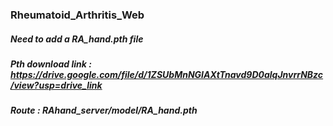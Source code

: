 ### Rheumatoid_Arthritis_Web


##### Need to add a RA_hand.pth file

##### Pth download link : https://drive.google.com/file/d/1ZSUbMnNGIAXtTnavd9D0alqJnvrrNBzc/view?usp=drive_link

##### Route : RAhand_server/model/RA_hand.pth
